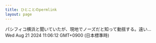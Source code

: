 ```yaml
---
title: ひとことのpermlink
layout: page
---
```

<div class="box" dt="1724205972363">
  パシフィコ横浜と聞いていたが、現地でノーズだと知って動揺する。遠い…
  <div class="content is-small">Wed Aug 21 2024 11:06:12 GMT+0900 (日本標準時)</div>
</div>